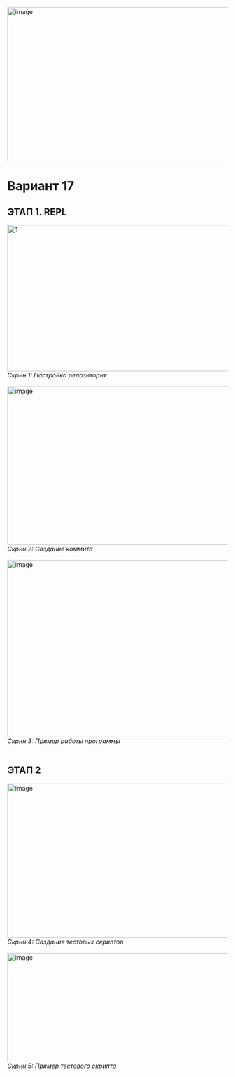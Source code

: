 <img width="880" height="352" alt="image" src="https://github.com/user-attachments/assets/9338e971-2b2f-4a5c-9d46-73e5f0396e2e" /><h1>Вариант 17</h1>

<h2>ЭТАП 1. REPL</h2>

<img width="1677" height="334" alt="1" src="https://github.com/user-attachments/assets/028d2866-ec22-4eeb-a4cc-4784bf44a36b" />
<em>Скрин 1: Настройка репозитория</em>

<br>
<br>

<img width="1720" height="362" alt="image" src="https://github.com/user-attachments/assets/873ceff8-140f-49c0-b06e-06d5744b7e69" />
<em>Скрин 2: Создание коммита</em>

<br>
<br>

<img width="1092" height="404" alt="image" src="https://github.com/user-attachments/assets/3ec7d685-2e7e-4821-847d-ddf59cdb847e" />
<em>Скрин 3: Пример работы программы</em>

<br>
<br>

<h2>ЭТАП 2</h2>
<img width="880" height="352" alt="image" src="https://github.com/user-attachments/assets/56fe10bc-cd07-4131-a35e-e8b405b86ef8" />
<em>Скрин 4: Создание тестовых скриптов</em>

<br>
<br>

<img width="1226" height="249" alt="image" src="https://github.com/user-attachments/assets/3d7c1709-0e5f-45e3-a85c-02cbd2758f20" />
<em>Скрин 5: Пример тестового скрипта</em>
